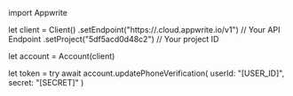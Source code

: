 import Appwrite

let client = Client()
    .setEndpoint("https://<REGION>.cloud.appwrite.io/v1") // Your API Endpoint
    .setProject("5df5acd0d48c2") // Your project ID

let account = Account(client)

let token = try await account.updatePhoneVerification(
    userId: "[USER_ID]",
    secret: "[SECRET]"
)

